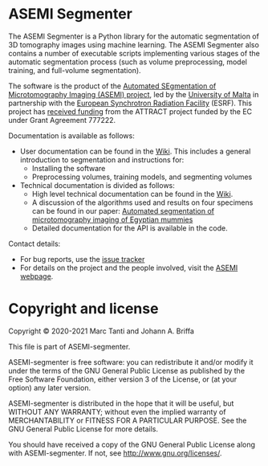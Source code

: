 # ASEMI Segmenter

The ASEMI Segmenter is a Python library for the automatic segmentation of
3D tomography images using machine learning.
The ASEMI Segmenter also contains a number of executable scripts implementing
various stages of the automatic segmentation process (such as volume
preprocessing, model training, and full-volume segmentation).

The software is the product of the [Automated SEgmentation of Microtomography
Imaging (ASEMI) project](https://www.um.edu.mt/projects/asemi/), led by
the [University of Malta](https://www.um.edu.mt/) in partnership with the
[European Synchrotron Radiation Facility](http://www.esrf.eu/) (ESRF).
This project has [received
funding](https://attract-eu.com/selected-projects/automated-segmentation-of-microtomography-imaging-asemi/)
from the ATTRACT project funded by the EC under Grant Agreement 777222.

Documentation is available as follows:
- User documentation can be found in the [Wiki](https://github.com/um-dsrg/ASEMI-segmenter/wiki).
   This includes a general introduction to segmentation and instructions for:
   - Installing the software
   - Preprocessing volumes, training models, and segmenting volumes
- Technical documentation is divided as follows:
   - High level technical documentation can be found in the [Wiki](https://github.com/um-dsrg/ASEMI-segmenter/wiki).
   - A discussion of the algorithms used and results on four specimens can be found in our paper:
      [Automated segmentation of microtomography imaging of Egyptian mummies](http://dx.doi.org/10.1371/journal.pone.0260707)
   - Detailed documentation for the API is available in the code.

Contact details:
- For bug reports, use the [issue
tracker](https://github.com/um-dsrg/ASEMI-segmenter/issues)
- For details on the project and the people involved, visit the [ASEMI
webpage](https://www.um.edu.mt/projects/asemi/).

# Copyright and license

Copyright © 2020-2021 Marc Tanti and Johann A. Briffa

This file is part of ASEMI-segmenter.

ASEMI-segmenter is free software: you can redistribute it and/or modify
it under the terms of the GNU General Public License as published by
the Free Software Foundation, either version 3 of the License, or
(at your option) any later version.

ASEMI-segmenter is distributed in the hope that it will be useful,
but WITHOUT ANY WARRANTY; without even the implied warranty of
MERCHANTABILITY or FITNESS FOR A PARTICULAR PURPOSE.  See the
GNU General Public License for more details.

You should have received a copy of the GNU General Public License
along with ASEMI-segmenter.  If not, see <http://www.gnu.org/licenses/>.
